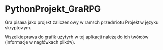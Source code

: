 # PythonProjekt_GraRPG
Gra pisana jako projekt zaliczeniowy w ramach przedmiotu Projekt w języku skryptowym.

Wszelkie prawa do grafik użytych w tej aplikacji należą do ich twórców (informacje w nagłówkach plików).
